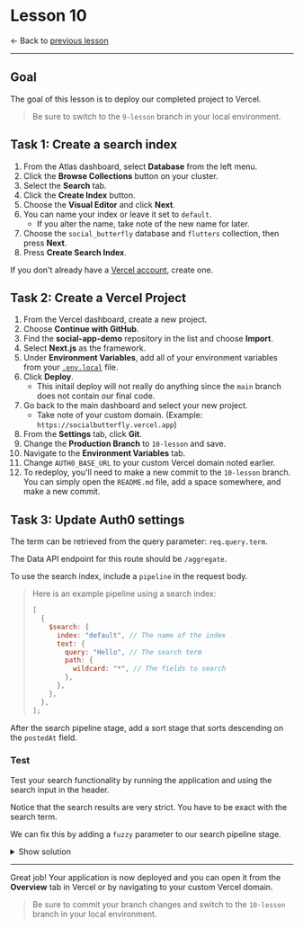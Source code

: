 # Lesson 10

<- Back to [previous lesson](https://github.com/mongodb-developer/social-app-demo/tree/9-lesson)

---

## Goal

The goal of this lesson is to deploy our completed project to Vercel.

> Be sure to switch to the `9-lesson` branch in your local environment.

## Task 1: Create a search index

1. From the Atlas dashboard, select **Database** from the left menu.
1. Click the **Browse Collections** button on your cluster.
1. Select the **Search** tab.
1. Click the **Create Index** button.
1. Choose the **Visual Editor** and click **Next**.
1. You can name your index or leave it set to `default`.
    - If you alter the name, take note of the new name for later.
1. Choose the `social_butterfly` database and `flutters` collection, then press **Next**.
1. Press **Create Search Index**.

If you don't already have a [Vercel account](https://vercel.com/signup), create one.

## Task 2: Create a Vercel Project

1. From the Vercel dashboard, create a new project.
1. Choose **Continue with GitHub**.
1. Find the **social-app-demo** repository in the list and choose **Import**.
1. Select **Next.js** as the framework.
1. Under **Environment Variables**, add all of your environment variables from your [`.env.local`](./.env.local) file.
1. Click **Deploy**.
    - This initail deploy will not really do anything since the `main` branch does not contain our final code.
1. Go back to the main dashboard and select your new project.
    - Take note of your custom domain. (Example: `https://socialbutterfly.vercel.app`)
1. From the **Settings** tab, click **Git**.
1. Change the **Production Branch** to `10-lesson` and save.
1. Navigate to the **Environment Variables** tab.
1. Change `AUTH0_BASE_URL` to your custom Vercel domain noted earlier. 
1. To redeploy, you'll need to make a new commit to the `10-lesson` branch. You can simply open the `README.md` file, add a space somewhere, and make a new commit.

## Task 3: Update Auth0 settings

The term can be retrieved from the query parameter: `req.query.term`.

The Data API endpoint for this route should be `/aggregate`.

To use the search index, include a `pipeline` in the request body.

> Here is an example pipeline using a search index:
>
> ```js
> [
>   {
>     $search: {
>       index: "default", // The name of the index
>       text: {
>         query: "Hello", // The search term
>         path: {
>           wildcard: "*", // The fields to search
>         },
>       },
>     },
>   },
> ];
> ```

After the search pipeline stage, add a sort stage that sorts descending on the `postedAt` field.

### Test

Test your search functionality by running the application and using the search input in the header.

Notice that the search results are very strict. You have to be exact with the search term.

We can fix this by adding a `fuzzy` parameter to our search pipeline stage.

<details>
<summary>Show solution</summary>

```js
case "GET":
  const term = req.query.term;
  const readData = await fetch(`${baseUrl}/aggregate`, {
    ...fetchOptions,
    body: JSON.stringify({
      ...fetchBody,
      pipeline: [
        {
          $search: {
            index: "default",
            text: {
              query: term,
              path: {
                wildcard: "*",
              },
              fuzzy: {}
            },
          },
        },
        { $sort: { postedAt: -1 } },
      ],
    }),
  });
  const readDataJson = await readData.json();
  res.status(200).json(readDataJson.documents);
  break;
```

</details>

---

Great job! Your application is now deployed and you can open it from the **Overview** tab in Vercel or by navigating to your custom Vercel domain.

> Be sure to commit your branch changes and switch to the `10-lesson` branch in your local environment.
